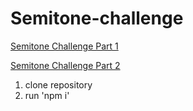 # Semitone-challenge
 [Semitone Challenge Part 1](https://github.com/TauRamodise/Semitone-challenge/tree/master/semitone-part1)

 [Semitone Challenge Part 2](https://github.com/TauRamodise/Semitone-challenge/tree/master/semitone-part2)


1. clone repository
2. run 'npm i'

